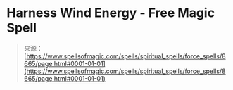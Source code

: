 <!--yml
category: 未分类
date: 2024-06-12 18:44:10
-->

# Harness Wind Energy - Free Magic Spell

> 来源：[https://www.spellsofmagic.com/spells/spiritual_spells/force_spells/8665/page.html#0001-01-01](https://www.spellsofmagic.com/spells/spiritual_spells/force_spells/8665/page.html#0001-01-01)